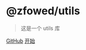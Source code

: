 <!-- ![logo](_media/icon.svg) -->

# @zfowed/utils

> 这是一个 utils 库

[GitHub](https://github.com/zfowed/utils)
[开始](#quick-start)
<!-- [Get Started](#quick-start) -->